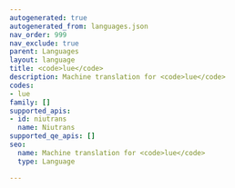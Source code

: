 ```yaml
---
autogenerated: true
autogenerated_from: languages.json
nav_order: 999
nav_exclude: true
parent: Languages
layout: language
title: <code>lue</code>
description: Machine translation for <code>lue</code>
codes:
- lue
family: []
supported_apis:
- id: niutrans
  name: Niutrans
supported_qe_apis: []
seo:
  name: Machine translation for <code>lue</code>
  type: Language

---
```


